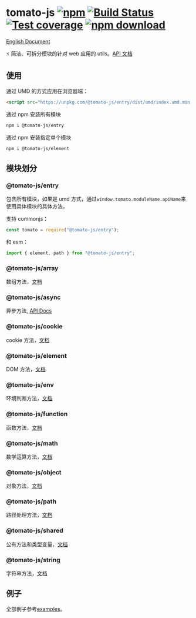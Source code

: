 # tomato-js [![npm](https://img.shields.io/npm/v/@tomato-js/entry.svg?maxAge=2592000)](https://www.npmjs.com/package/@tomato-js/entry) [![Build Status](https://travis-ci.org/tomato-js/tomato.svg?branch=master)](https://travis-ci.org/tomato-js/tomato) [![Test coverage](https://img.shields.io/codecov/c/github/tomato-js/tomato.svg?style=flat-square)](https://codecov.io/gh/tomato-js/tomato) [![npm download](https://img.shields.io/npm/dm/@tomato-js/shared.svg?style=flat-square)]()

[English Document](./README_EN.md)

⚡️ 简洁、可拆分模块的针对 web 应用的 utils。[API 文档](https://tomato-js.github.io/tomato/index.html)

## 使用

通过 UMD 的方式应用在浏览器端：

```html
<script src="https://unpkg.com/@tomato-js/entry/dist/umd/index.umd.min.js"></script>
```

通过 npm 安装所有模块

```sh
npm i @tomato-js/entry
```

通过 npm 安装指定单个模块

```sh
npm i @tomato-js/element
```

## 模块划分

### @tomato-js/entry

包含所有模块，如果是 umd 方式，通过`window.tomato.moduleName.apiName`来使用具体模块的具体方法。

支持 commonjs：

```js
const tomato = require("@tomato-js/entry");
```

和 esm：

```js
import { element, path } from "@tomato-js/entry";
```

### @tomato-js/array

数组方法，[文档](https://tomato-js.github.io/tomato/modules/_tomato_js_array.html)

### @tomato-js/async

异步方法, [API Docs](https://tomato-js.github.io/tomato/modules/_tomato_js_async.html)

### @tomato-js/cookie

cookie 方法，[文档](https://tomato-js.github.io/tomato/modules/_tomato_js_cookie.html)

### @tomato-js/element

DOM 方法，[文档](https://tomato-js.github.io/tomato/modules/_tomato_js_element.html)

### @tomato-js/env

环境判断方法，[文档](https://tomato-js.github.io/tomato/modules/_tomato_js_env.html)

### @tomato-js/function

函数方法，[文档](https://tomato-js.github.io/tomato/modules/_tomato_js_function.html)

### @tomato-js/math

数学运算方法，[文档](https://tomato-js.github.io/tomato/modules/_tomato_js_math.html)

### @tomato-js/object

对象方法，[文档](https://tomato-js.github.io/tomato/modules/_tomato_js_object.html)

### @tomato-js/path

路径处理方法，[文档](https://tomato-js.github.io/tomato/modules/_tomato_js_path.html)

### @tomato-js/shared

公有方法和类型变量，[文档](https://tomato-js.github.io/tomato/modules/_tomato_js_shared.html)

### @tomato-js/string

字符串方法，[文档](https://tomato-js.github.io/tomato/modules/_tomato_js_string.html)

## 例子

全部例子参考[examples](https://github.com/tomato-js/examples/blob/master/README_ZH.md)。
